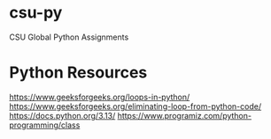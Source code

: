 # csu-py
CSU Global Python Assignments

# Python Resources
https://www.geeksforgeeks.org/loops-in-python/
https://www.geeksforgeeks.org/eliminating-loop-from-python-code/
https://docs.python.org/3.13/
https://www.programiz.com/python-programming/class
